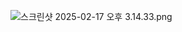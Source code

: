 
![스크린샷 2025-02-17 오후 3.14.33.png](attachment:fab3cb38-2ef9-4e39-91ab-83e5b1080fdb:스크린샷_2025-02-17_오후_3.14.33.png)
